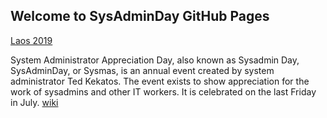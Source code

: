 ## Welcome to SysAdminDay GitHub Pages

[Laos 2019](/2019/Laos)

System Administrator Appreciation Day, also known as Sysadmin Day, SysAdminDay, or Sysmas, is an annual event created by system administrator Ted Kekatos. The event exists to show appreciation for the work of sysadmins and other IT workers. It is celebrated on the last Friday in July. [wiki](https://en.wikipedia.org/wiki/System_Administrator_Appreciation_Day)